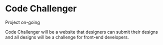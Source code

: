 # Code Challenger

Project on-going

Code Challenger will be a website that designers can submit their designs and all designs will be a challenge for front-end developers.
